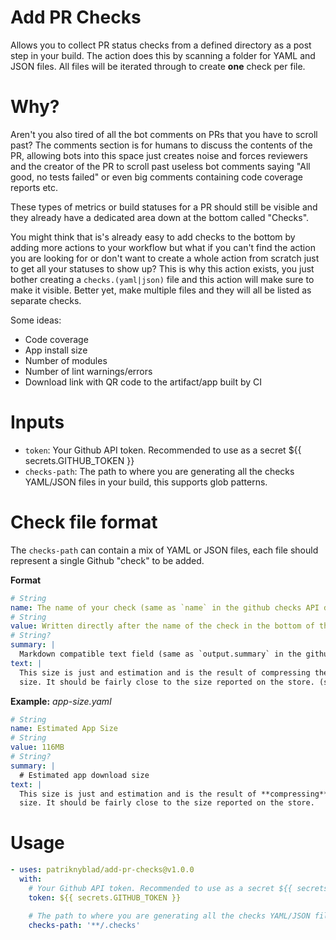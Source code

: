# Add PR Checks

Allows you to collect PR status checks from a defined directory as a post step in your build. The action 
does this by scanning a folder for YAML and JSON files. All files will be iterated through to create 
**one** check per file.

# Why?

Aren't you also tired of all the bot comments on PRs that you have to scroll past? The comments section 
is for humans to discuss the contents of the PR, allowing bots into this space just creates noise and 
forces reviewers and the creator of the PR to scroll past useless bot comments saying "All good, no 
tests failed" or even big comments containing code coverage reports etc.

These types of metrics or build statuses for a PR should still be visible and they already have a 
dedicated area down at the bottom called "Checks".

You might think that is's already easy to add checks to the bottom by adding more actions to your 
workflow but what if you can't find the action you are looking for or don't want to create a whole 
action from scratch just to get all your statuses to show up? This is why this action exists, you just 
bother creating a `checks.(yaml|json)` file and this action will make sure to make it visible. 
Better yet, make multiple files and they will all be listed as separate checks.

Some ideas:
- Code coverage
- App install size
- Number of modules
- Number of lint warnings/errors
- Download link with QR code to the artifact/app built by CI

# Inputs

- `token`: Your Github API token. Recommended to use as a secret ${{ secrets.GITHUB_TOKEN }}
- `checks-path`: The path to where you are generating all the checks YAML/JSON files in your build, this supports glob patterns.

# Check file format

The `checks-path` can contain a mix of YAML or JSON files, each file should represent a single Github 
"check" to be added.

**Format**
```yaml
# String
name: The name of your check (same as `name` in the github checks API docs)
# String
value: Written directly after the name of the check in the bottom of the PR. (mapped to `title` in the github checks API docs)
# String?
summary: |
  Markdown compatible text field (same as `output.summary` in the github checks API docs)
text: |
  This size is just and estimation and is the result of compressing the build output and measuring the 
  size. It should be fairly close to the size reported on the store. (same as `output.text` in the github checks API docs)
```

**Example:**
*app-size.yaml*
```yaml
# String
name: Estimated App Size
# String
value: 116MB
# String?
summary: |
  # Estimated app download size
text: |
  This size is just and estimation and is the result of **compressing** the build output and measuring the 
  size. It should be fairly close to the size reported on the store.
```

# Usage

```yaml
- uses: patriknyblad/add-pr-checks@v1.0.0
  with:
    # Your Github API token. Recommended to use as a secret ${{ secrets.GITHUB_TOKEN }} 
    token: ${{ secrets.GITHUB_TOKEN }} 

    # The path to where you are generating all the checks YAML/JSON files in your build, this supports glob patterns.
    checks-path: '**/.checks'
```